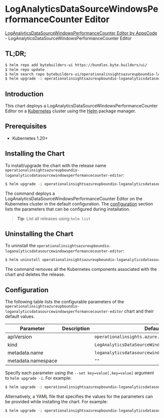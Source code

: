 # LogAnalyticsDataSourceWindowsPerformanceCounter Editor

[LogAnalyticsDataSourceWindowsPerformanceCounter Editor by AppsCode](https://byte.builders) - LogAnalyticsDataSourceWindowsPerformanceCounter Editor

## TL;DR;

```bash
$ helm repo add bytebuilders-ui https://bundles.byte.builders/ui/
$ helm repo update
$ helm search repo bytebuilders-ui/operationalinsightsazureupboundio-loganalyticsdatasourcewindowsperformancecounter-editor --version=v0.4.18
$ helm upgrade -i operationalinsightsazureupboundio-loganalyticsdatasourcewindowsperformancecounter-editor bytebuilders-ui/operationalinsightsazureupboundio-loganalyticsdatasourcewindowsperformancecounter-editor -n default --create-namespace --version=v0.4.18
```

## Introduction

This chart deploys a LogAnalyticsDataSourceWindowsPerformanceCounter Editor on a [Kubernetes](http://kubernetes.io) cluster using the [Helm](https://helm.sh) package manager.

## Prerequisites

- Kubernetes 1.20+

## Installing the Chart

To install/upgrade the chart with the release name `operationalinsightsazureupboundio-loganalyticsdatasourcewindowsperformancecounter-editor`:

```bash
$ helm upgrade -i operationalinsightsazureupboundio-loganalyticsdatasourcewindowsperformancecounter-editor bytebuilders-ui/operationalinsightsazureupboundio-loganalyticsdatasourcewindowsperformancecounter-editor -n default --create-namespace --version=v0.4.18
```

The command deploys a LogAnalyticsDataSourceWindowsPerformanceCounter Editor on the Kubernetes cluster in the default configuration. The [configuration](#configuration) section lists the parameters that can be configured during installation.

> **Tip**: List all releases using `helm list`

## Uninstalling the Chart

To uninstall the `operationalinsightsazureupboundio-loganalyticsdatasourcewindowsperformancecounter-editor`:

```bash
$ helm uninstall operationalinsightsazureupboundio-loganalyticsdatasourcewindowsperformancecounter-editor -n default
```

The command removes all the Kubernetes components associated with the chart and deletes the release.

## Configuration

The following table lists the configurable parameters of the `operationalinsightsazureupboundio-loganalyticsdatasourcewindowsperformancecounter-editor` chart and their default values.

|     Parameter      | Description |                           Default                            |
|--------------------|-------------|--------------------------------------------------------------|
| apiVersion         |             | <code>operationalinsights.azure.upbound.io/v1beta1</code>    |
| kind               |             | <code>LogAnalyticsDataSourceWindowsPerformanceCounter</code> |
| metadata.name      |             | <code>loganalyticsdatasourcewindowsperformancecounter</code> |
| metadata.namespace |             | <code>""</code>                                              |


Specify each parameter using the `--set key=value[,key=value]` argument to `helm upgrade -i`. For example:

```bash
$ helm upgrade -i operationalinsightsazureupboundio-loganalyticsdatasourcewindowsperformancecounter-editor bytebuilders-ui/operationalinsightsazureupboundio-loganalyticsdatasourcewindowsperformancecounter-editor -n default --create-namespace --version=v0.4.18 --set apiVersion=operationalinsights.azure.upbound.io/v1beta1
```

Alternatively, a YAML file that specifies the values for the parameters can be provided while
installing the chart. For example:

```bash
$ helm upgrade -i operationalinsightsazureupboundio-loganalyticsdatasourcewindowsperformancecounter-editor bytebuilders-ui/operationalinsightsazureupboundio-loganalyticsdatasourcewindowsperformancecounter-editor -n default --create-namespace --version=v0.4.18 --values values.yaml
```
